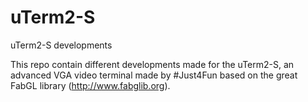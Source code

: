 # uTerm2-S
uTerm2-S developments

This repo contain different developments made for the uTerm2-S, an advanced VGA video terminal made by #Just4Fun based on the great FabGL library (http://www.fabglib.org).
